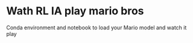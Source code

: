 # Wath RL IA play mario bros
Conda environment and notebook to load your Mario model and watch it play
